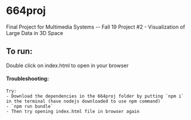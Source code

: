 # 664proj
Final Project for Multimedia Systems -- Fall 19
Project #2 - Visualization of Large Data in 3D Space

## To run: 
Double click on index.html to open in your browser

#### Troubleshooting:
    Try:
    - Download the dependencies in the 664proj folder by putting `npm i` in the terminal (have nodejs downloaded to use npm command)
    - `npm run bundle`
    - Then try opening index.html file in browser again
